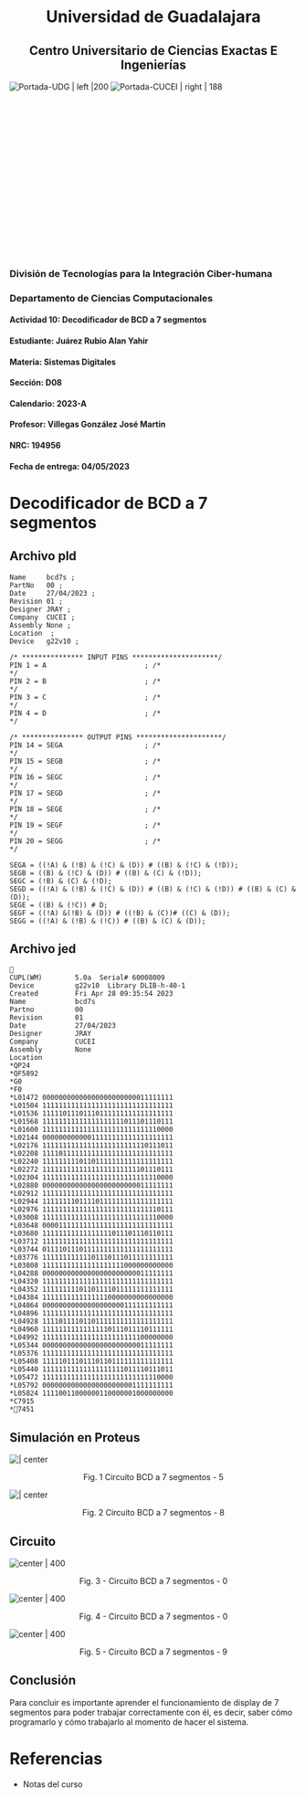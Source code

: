 # <center>Universidad de Guadalajara</center>

## <center>Centro Universitario de Ciencias Exactas E Ingenierías</center>


![Portada-UDG | left |200](../../../../../Attachments/Images/Portada-UDG.jpeg) ![Portada-CUCEI | right | 188](../../../../../Attachments/Images/Portada-CUCEI.jpeg)

<br> <br> <br> <br> <br> <br> <br> <br> <br> <br> <br> <br> <br> <br> <br> <br>

### División de Tecnologías para la Integración Ciber-humana

### Departamento de Ciencias Computacionales

#### Actividad 10: Decodificador de BCD a 7 segmentos

#### Estudiante: Juárez Rubio Alan Yahir

#### Materia: Sistemas Digitales

#### Sección: D08

#### Calendario: 2023-A

#### Profesor: Villegas González José Martin

#### NRC: 194956

#### Fecha de entrega: 04/05/2023

<div style="page-break-after: always;"></div>


# Decodificador de BCD a 7 segmentos

## Archivo pld

```pld
Name     bcd7s ;
PartNo   00 ;
Date     27/04/2023 ;
Revision 01 ;
Designer JRAY ;
Company  CUCEI ;
Assembly None ;
Location  ;
Device   g22v10 ;

/* *************** INPUT PINS *********************/
PIN 1 = A                        ; /*                                 */ 
PIN 2 = B                        ; /*                                 */ 
PIN 3 = C                        ; /*                                 */ 
PIN 4 = D                        ; /*                                 */ 

/* *************** OUTPUT PINS *********************/
PIN 14 = SEGA                    ; /*                                 */ 
PIN 15 = SEGB                    ; /*                                 */ 
PIN 16 = SEGC                    ; /*                                 */ 
PIN 17 = SEGD                    ; /*                                 */ 
PIN 18 = SEGE                    ; /*                                 */ 
PIN 19 = SEGF                    ; /*                                 */ 
PIN 20 = SEGG                    ; /*                                 */ 

SEGA = ((!A) & (!B) & (!C) & (D)) # ((B) & (!C) & (!D));
SEGB = ((B) & (!C) & (D)) # ((B) & (C) & (!D));
SEGC = (!B) & (C) & (!D);
SEGD = ((!A) & (!B) & (!C) & (D)) # ((B) & (!C) & (!D)) # ((B) & (C) & (D));
SEGE = ((B) & (!C)) # D;
SEGF = ((!A) &(!B) & (D)) # ((!B) & (C))# ((C) & (D));
SEGG = ((!A) & (!B) & (!C)) # ((B) & (C) & (D));
```

## Archivo jed

```jed

CUPL(WM)        5.0a  Serial# 60008009
Device          g22v10  Library DLIB-h-40-1
Created         Fri Apr 28 09:35:54 2023
Name            bcd7s 
Partno          00 
Revision        01 
Date            27/04/2023 
Designer        JRAY 
Company         CUCEI 
Assembly        None 
Location        
*QP24 
*QF5892 
*G0 
*F0 
*L01472 00000000000000000000000011111111
*L01504 11111111111111111111111111111111
*L01536 11111011101110111111111111111111
*L01568 11111111111111111111011101110111
*L01600 11111111111111111111111111110000
*L02144 00000000000011111111111111111111
*L02176 11111111111111111111111110111011
*L02208 11110111111111111111111111111111
*L02240 11111111101101111111111111111111
*L02272 11111111111111111111111101110111
*L02304 11111111111111111111111111110000
*L02880 00000000000000000000000011111111
*L02912 11111111111111111111111111111111
*L02944 11111111011110111111111111111111
*L02976 11111111111111111111111111110111
*L03008 11111111111111111111111111110000
*L03648 00001111111111111111111111111111
*L03680 11111111111111111011101110110111
*L03712 11111111111111111111111111111111
*L03744 01111011101111111111111111111111
*L03776 11111111111101110111011111111111
*L03808 11111111111111111111000000000000
*L04288 00000000000000000000000011111111
*L04320 11111111111111111111111111111111
*L04352 11111111101101111011111111111111
*L04384 11111111111111110000000000000000
*L04864 00000000000000000000111111111111
*L04896 11111111111111111111111111111111
*L04928 11110111101101111111111111111111
*L04960 11111111111111110111011110111111
*L04992 11111111111111111111111100000000
*L05344 00000000000000000000000011111111
*L05376 11111111111111111111111111111111
*L05408 11111011101110110111111111111111
*L05440 11111111111111111111011110111011
*L05472 11111111111111111111111111110000
*L05792 00000000000000000000001111111111
*L05824 11110011000000110000001000000000
*C7915
*7451
```

<div style="page-break-after: always;"></div>

## Simulación en Proteus

![ | center](Attachments/BCD-2-7-1.png)

<center>Fig. 1 Circuito BCD  a 7 segmentos - 5</center>

![ | center](Attachments/BCD-2-7-2.png)

<center>Fig. 2 Circuito BCD  a 7 segmentos - 8</center>

<div style="page-break-after: always;"></div>

## Circuito

![center | 400](Attachments/C_BCD-2-7_1.png)

<center>Fig. 3 - Circuito BCD  a 7 segmentos - 0</center>

![ center | 400](Attachments/C_BCD-2-7_2.png)

<center>Fig. 4 - Circuito BCD  a 7 segmentos - 0</center>

![ center | 400](Attachments/C_BCD-2-7_3.png)

<center>Fig. 5 - Circuito BCD  a 7 segmentos - 9</center>

<div style="page-break-after: always;"></div>

## Conclusión

Para concluir es importante aprender el funcionamiento de display de 7 segmentos para poder trabajar correctamente con él, es decir, saber cómo programarlo y cómo trabajarlo al momento de hacer el sistema.

<div style="page-break-after: always;"></div>

# Referencias

- Notas del curso